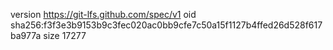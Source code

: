 version https://git-lfs.github.com/spec/v1
oid sha256:f3f3e3b9153b9c3fec020ac0bb9cfe7c50a15f1127b4ffed26d528f617ba977a
size 17277
